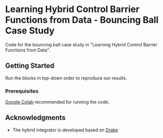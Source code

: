 # Learning Hybrid Control Barrier Functions from Data - Bouncing Ball Case Study

Code for the bouncing ball case study in "Learning Hybrid Control Barrier Functions from Data".

## Getting Started

Run the blocks in top-down order to reproduce our results.

### Prerequisites

[Google Colab](https://colab.research.google.com/) recommended for running the code.

## Acknowledgments

* The hybrid integrator is developed based on [Drake](https://drake.mit.edu/)

